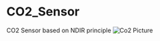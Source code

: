 # CO2_Sensor
CO2 Sensor based on NDIR principle
![Co2 Picture](https://github.com/temcocontrols/CO2_Sensor/tree/master/image/co2_gif.gif)
